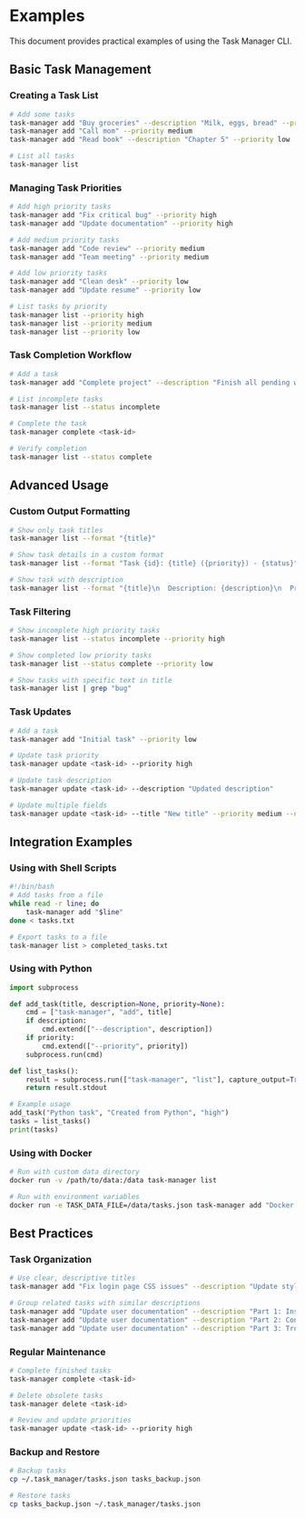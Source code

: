 # Examples

This document provides practical examples of using the Task Manager CLI.

## Basic Task Management

### Creating a Task List

```bash
# Add some tasks
task-manager add "Buy groceries" --description "Milk, eggs, bread" --priority high
task-manager add "Call mom" --priority medium
task-manager add "Read book" --description "Chapter 5" --priority low

# List all tasks
task-manager list
```

### Managing Task Priorities

```bash
# Add high priority tasks
task-manager add "Fix critical bug" --priority high
task-manager add "Update documentation" --priority high

# Add medium priority tasks
task-manager add "Code review" --priority medium
task-manager add "Team meeting" --priority medium

# Add low priority tasks
task-manager add "Clean desk" --priority low
task-manager add "Update resume" --priority low

# List tasks by priority
task-manager list --priority high
task-manager list --priority medium
task-manager list --priority low
```

### Task Completion Workflow

```bash
# Add a task
task-manager add "Complete project" --description "Finish all pending work"

# List incomplete tasks
task-manager list --status incomplete

# Complete the task
task-manager complete <task-id>

# Verify completion
task-manager list --status complete
```

## Advanced Usage

### Custom Output Formatting

```bash
# Show only task titles
task-manager list --format "{title}"

# Show task details in a custom format
task-manager list --format "Task {id}: {title} ({priority}) - {status}"

# Show task with description
task-manager list --format "{title}\n  Description: {description}\n  Priority: {priority}"
```

### Task Filtering

```bash
# Show incomplete high priority tasks
task-manager list --status incomplete --priority high

# Show completed low priority tasks
task-manager list --status complete --priority low

# Show tasks with specific text in title
task-manager list | grep "bug"
```

### Task Updates

```bash
# Add a task
task-manager add "Initial task" --priority low

# Update task priority
task-manager update <task-id> --priority high

# Update task description
task-manager update <task-id> --description "Updated description"

# Update multiple fields
task-manager update <task-id> --title "New title" --priority medium --description "New description"
```

## Integration Examples

### Using with Shell Scripts

```bash
#!/bin/bash
# Add tasks from a file
while read -r line; do
    task-manager add "$line"
done < tasks.txt

# Export tasks to a file
task-manager list > completed_tasks.txt
```

### Using with Python

```python
import subprocess

def add_task(title, description=None, priority=None):
    cmd = ["task-manager", "add", title]
    if description:
        cmd.extend(["--description", description])
    if priority:
        cmd.extend(["--priority", priority])
    subprocess.run(cmd)

def list_tasks():
    result = subprocess.run(["task-manager", "list"], capture_output=True, text=True)
    return result.stdout

# Example usage
add_task("Python task", "Created from Python", "high")
tasks = list_tasks()
print(tasks)
```

### Using with Docker

```bash
# Run with custom data directory
docker run -v /path/to/data:/data task-manager list

# Run with environment variables
docker run -e TASK_DATA_FILE=/data/tasks.json task-manager add "Docker task"
```

## Best Practices

### Task Organization

```bash
# Use clear, descriptive titles
task-manager add "Fix login page CSS issues" --description "Update styles for mobile view"

# Group related tasks with similar descriptions
task-manager add "Update user documentation" --description "Part 1: Installation guide"
task-manager add "Update user documentation" --description "Part 2: Configuration"
task-manager add "Update user documentation" --description "Part 3: Troubleshooting"
```

### Regular Maintenance

```bash
# Complete finished tasks
task-manager complete <task-id>

# Delete obsolete tasks
task-manager delete <task-id>

# Review and update priorities
task-manager update <task-id> --priority high
```

### Backup and Restore

```bash
# Backup tasks
cp ~/.task_manager/tasks.json tasks_backup.json

# Restore tasks
cp tasks_backup.json ~/.task_manager/tasks.json
``` 